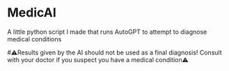 # MedicAI
A little python script I made that runs AutoGPT to attempt to diagnose medical conditions

#⚠Results given by the AI should not be used as a final diagnosis! Consult with your doctor if you suspect you have a medical condition⚠



